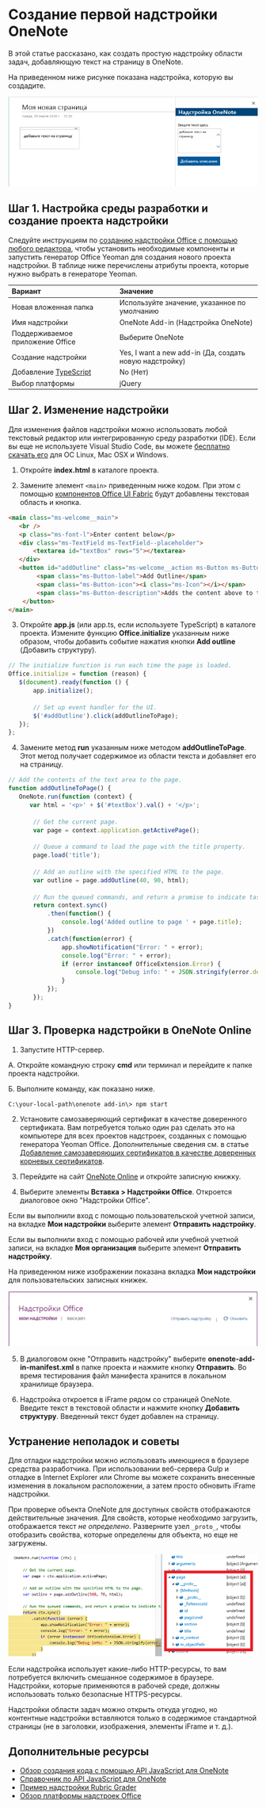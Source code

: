 <a id="build-your-first-onenote-add-in" class="xliff"></a>

# Создание первой надстройки OneNote

В этой статье рассказано, как создать простую надстройку области задач, добавляющую текст на страницу в OneNote.

На приведенном ниже рисунке показана надстройка, которую вы создадите.

   ![Надстройка OneNote, созданная на основе данного пошагового руководства](../images/onenote-first-add-in.png)

<a name="setup"></a>
<a id="step-1-set-up-your-dev-environment-and-create-an-add-in-project" class="xliff"></a>

## Шаг 1. Настройка среды разработки и создание проекта надстройки
Следуйте инструкциям по [созданию надстройки Office с помощью любого редактора](../get-started/create-an-office-add-in-using-any-editor.md), чтобы установить необходимые компоненты и запустить генератор Office Yeoman для создания нового проекта надстройки. В таблице ниже перечислены атрибуты проекта, которые нужно выбрать в генераторе Yeoman.

| Вариант | Значение |
|:------|:------|
| Новая вложенная папка | Используйте значение, указанное по умолчанию |
| Имя надстройки | OneNote Add-in (Надстройка OneNote) |
| Поддерживаемое приложение Office | Выберите OneNote |
| Создание надстройки | Yes, I want a new add-in (Да, создать новую надстройку) |
| Добавление [TypeScript](https://www.typescriptlang.org/) | No (Нет) |
| Выбор платформы | jQuery |

<a name="develop"></a>
<a id="step-2-modify-the-add-in" class="xliff"></a>

## Шаг 2. Изменение надстройки
Для изменения файлов надстройки можно использовать любой текстовый редактор или интегрированную среду разработки (IDE). Если вы еще не используете Visual Studio Code, вы можете [бесплатно скачать его](https://code.visualstudio.com/) для ОС Linux, Mac OSX и Windows.

1. Откройте **index.html** в каталоге проекта. 

2. Замените элемент `<main>` приведенным ниже кодом. При этом с помощью [компонентов Office UI Fabric](http://dev.office.com/fabric/components) будут добавлены текстовая область и кнопка.

```html
<main class="ms-welcome__main">
   <br />
   <p class="ms-font-l">Enter content below</p>
   <div class="ms-TextField ms-TextField--placeholder">
       <textarea id="textBox" rows="5"></textarea>
   </div>
   <button id="addOutline" class="ms-welcome__action ms-Button ms-Button--hero ms-u-slideUpIn20">
        <span class="ms-Button-label">Add Outline</span>
        <span class="ms-Button-icon"><i class="ms-Icon"></i></span>
        <span class="ms-Button-description">Adds the content above to the current page.</span>
    </button>
</main>
```

3. Откройте **app.js** (или app.ts, если используете TypeScript) в каталоге проекта. Измените функцию **Office.initialize** указанным ниже образом, чтобы добавить событие нажатия кнопки **Add outline** (Добавить структуру).

```js
// The initialize function is run each time the page is loaded.
Office.initialize = function (reason) {
   $(document).ready(function () {
       app.initialize();
       
       // Set up event handler for the UI.
       $('#addOutline').click(addOutlineToPage);
   });
};
```
 
4. Замените метод **run** указанным ниже методом **addOutlineToPage**. Этот метод получает содержимое из области текста и добавляет его на страницу.

```js
// Add the contents of the text area to the page.
function addOutlineToPage() {        
   OneNote.run(function (context) {
      var html = '<p>' + $('#textBox').val() + '</p>';
      
       // Get the current page.
       var page = context.application.getActivePage();
       
       // Queue a command to load the page with the title property.             
       page.load('title'); 
       
       // Add an outline with the specified HTML to the page.
       var outline = page.addOutline(40, 90, html);
       
       // Run the queued commands, and return a promise to indicate task completion.
       return context.sync()
           .then(function() {
               console.log('Added outline to page ' + page.title);
           })
           .catch(function(error) {
               app.showNotification("Error: " + error); 
               console.log("Error: " + error); 
               if (error instanceof OfficeExtension.Error) { 
                   console.log("Debug info: " + JSON.stringify(error.debugInfo)); 
               } 
           }); 
       });
}
```

<a name="test"></a>
<a id="step-3-test-the-add-in-on-onenote-online" class="xliff"></a>

## Шаг 3. Проверка надстройки в OneNote Online
1. Запустите HTTP-сервер.  

  А. Откройте командную строку **cmd** или терминал и перейдите к папке проекта надстройки. 
  
  Б. Выполните команду, как показано ниже.

  ```
  C:\your-local-path\onenote add-in\> npm start
  ```

2. Установите самозаверяющий сертификат в качестве доверенного сертификата. Вам потребуется только один раз сделать это на компьютере для всех проектов надстроек, созданных с помощью генератора Yeoman Office. Дополнительные сведения см. в статье [Добавление самозаверяющих сертификатов в качестве доверенных корневых сертификатов](https://github.com/OfficeDev/generator-office/blob/master/src/docs/ssl.md).

3. Перейдите на сайт [OneNote Online](https://www.onenote.com/notebooks) и откройте записную книжку.

4. Выберите элементы **Вставка > Надстройки Office**. Откроется диалоговое окно "Надстройки Office".

  Если вы выполнили вход с помощью пользовательской учетной записи, на вкладке **Мои надстройки** выберите элемент **Отправить надстройку**.
  
  Если вы выполнили вход с помощью рабочей или учебной учетной записи, на вкладке **Моя организация** выберите элемент **Отправить надстройку**. 
  
  На приведенном ниже изображении показана вкладка **Мои надстройки** для пользовательских записных книжек.

  ![Диалоговое окно "Надстройки Office" со вкладкой "Мои надстройки"](../images/onenote-office-add-ins-dialog.png)

5. В диалоговом окне "Отправить надстройку" выберите **onenote-add-in-manifest.xml** в папке проекта и нажмите кнопку **Отправить**. Во время тестирования файл манифеста хранится в локальном хранилище браузера.

6. Надстройка откроется в iFrame рядом со страницей OneNote. Введите текст в текстовой области и нажмите кнопку **Добавить структуру**. Введенный текст будет добавлен на страницу. 

<a id="troubleshooting-and-tips" class="xliff"></a>

## Устранение неполадок и советы
Для отладки надстройки можно использовать имеющиеся в браузере средства разработчика. При использовании веб-сервера Gulp и отладке в Internet Explorer или Chrome вы можете сохранить внесенные изменения в локальном расположении, а затем просто обновить iFrame надстройки.

При проверке объекта OneNote для доступных свойств отображаются действительные значения. Для свойств, которые необходимо загрузить, отображается текст *не определено*. Разверните узел `_proto_`, чтобы отобразить свойства, которые определены для объекта, но еще не загружены.

![Выгруженный объект OneNote в отладчике](../images/onenote-debug.png)

Если надстройка использует какие-либо HTTP-ресурсы, то вам потребуется включить смешанное содержимое в браузере. Надстройки, которые применяются в рабочей среде, должны использовать только безопасные HTTPS-ресурсы.

Надстройки области задач можно открыть откуда угодно, но контентные надстройки вставляются только в содержимое стандартной страницы (не в заголовки, изображения, элементы iFrame и т. д.). 

<a id="additional-resources" class="xliff"></a>

## Дополнительные ресурсы

- [Обзор создания кода с помощью API JavaScript для OneNote](onenote-add-ins-programming-overview.md)
- [Справочник по API JavaScript для OneNote](../../reference/onenote/onenote-add-ins-javascript-reference.md)
- [Пример надстройки Rubric Grader](https://github.com/OfficeDev/OneNote-Add-in-Rubric-Grader)
- [Обзор платформы надстроек Office](https://dev.office.com/docs/add-ins/overview/office-add-ins)
